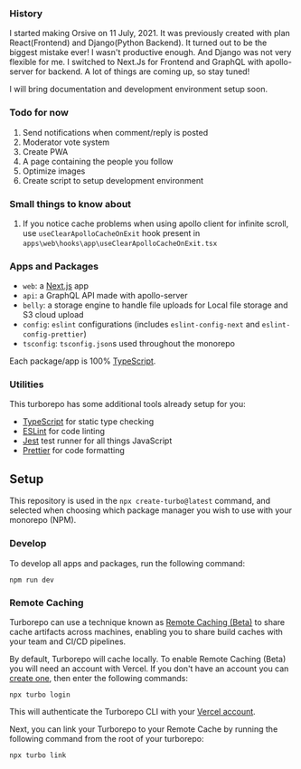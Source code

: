 ### History

I started making Orsive on 11 July, 2021. It was previously created with plan React(Frontend) and Django(Python Backend). It turned out to be the biggest mistake ever! I wasn't productive enough. And Django was not very flexible for me. I switched to Next.Js for Frontend and GraphQL with apollo-server for backend. A lot of things are coming up, so stay tuned!

I will bring documentation and development environment setup soon.

### Todo for now

1. Send notifications when comment/reply is posted
2. Moderator vote system
3. Create PWA
4. A page containing the people you follow
5. Optimize images
6. Create script to setup development environment

### Small things to know about

1. If you notice cache problems when using apollo client for infinite scroll, use `useClearApolloCacheOnExit` hook present in `apps\web\hooks\app\useClearApolloCacheOnExit.tsx`

### Apps and Packages

- `web`: a [Next.js](https://nextjs.org) app
- `api`: a GraphQL API made with apollo-server
- `belly`: a storage engine to handle file uploads for Local file storage and S3 cloud upload
- `config`: `eslint` configurations (includes `eslint-config-next` and `eslint-config-prettier`)
- `tsconfig`: `tsconfig.json`s used throughout the monorepo

Each package/app is 100% [TypeScript](https://www.typescriptlang.org/).

### Utilities

This turborepo has some additional tools already setup for you:

- [TypeScript](https://www.typescriptlang.org/) for static type checking
- [ESLint](https://eslint.org/) for code linting
- [Jest](https://jestjs.io) test runner for all things JavaScript
- [Prettier](https://prettier.io) for code formatting

## Setup

This repository is used in the `npx create-turbo@latest` command, and selected when choosing which package manager you wish to use with your monorepo (NPM).

### Develop

To develop all apps and packages, run the following command:

```
npm run dev
```

### Remote Caching

Turborepo can use a technique known as [Remote Caching (Beta)](https://turborepo.org/docs/features/remote-caching) to share cache artifacts across machines, enabling you to share build caches with your team and CI/CD pipelines.

By default, Turborepo will cache locally. To enable Remote Caching (Beta) you will need an account with Vercel. If you don't have an account you can [create one](https://vercel.com/signup), then enter the following commands:

```
npx turbo login
```

This will authenticate the Turborepo CLI with your [Vercel account](https://vercel.com/docs/concepts/personal-accounts/overview).

Next, you can link your Turborepo to your Remote Cache by running the following command from the root of your turborepo:

```
npx turbo link
```
